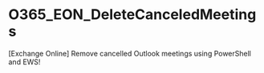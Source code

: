 # O365_EON_DeleteCanceledMeetings
[Exchange Online] Remove cancelled Outlook meetings using PowerShell and EWS!
